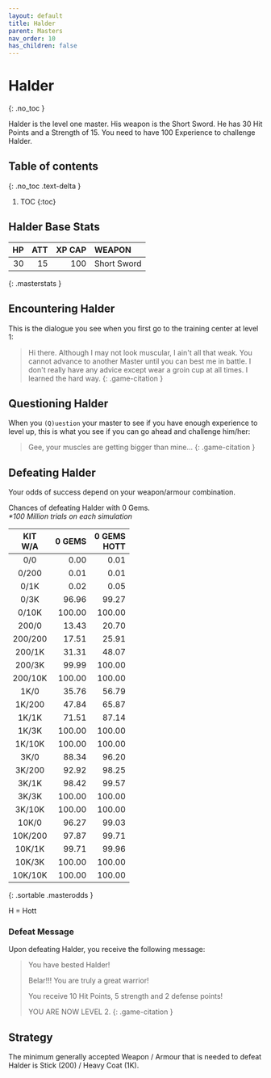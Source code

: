 ```yaml
---
layout: default
title: Halder
parent: Masters
nav_order: 10
has_children: false
---
```

# Halder
{: .no_toc }

Halder is the level one master. His weapon is the Short Sword. He has 30 Hit Points and a Strength of 15. You need to have 100 Experience to challenge Halder.

## Table of contents
{: .no_toc .text-delta }

1. TOC
{:toc}

## Halder Base Stats

| HP | ATT | XP CAP | WEAPON      | 
|---:|----:|-------:|:------------|
| 30 |  15 |    100 | Short Sword | 
{: .masterstats }
  
## Encountering Halder

This is the dialogue you see when you first go to the training center at level 1:

> Hi there. Although I may not look muscular, I ain't all that weak. You cannot advance to another Master until you can best me in battle. I don't really have any advice except wear a groin cup at all times. I learned the hard way.
{: .game-citation }

## Questioning Halder

When you `(Q)uestion` your master to see if you have enough experience to level up, this is what you see if you can go ahead and challenge him/her:

> Gee, your muscles are getting bigger than mine...
{: .game-citation }

## Defeating Halder

Your odds of success depend on your weapon/armour combination.

Chances of defeating Halder with 0 Gems.<br><span class="oddsinfo">*\*100 Million trials on each simulation*</span>

| KIT<br>W/A | 0 GEMS<br> | 0 GEMS<br>HOTT |
|:----------:|-----------:|---------------:|
| 0/0        |       0.00 |           0.01 |
| 0/200      |       0.01 |           0.01 |
| 0/1K       |       0.02 |           0.05 |
| 0/3K       |      96.96 |          99.27 |
| 0/10K      |     100.00 |         100.00 |
| 200/0      |      13.43 |          20.70 |
| 200/200    |      17.51 |          25.91 |
| 200/1K     |      31.31 |          48.07 |
| 200/3K     |      99.99 |         100.00 |
| 200/10K    |     100.00 |         100.00 |
| 1K/0       |      35.76 |          56.79 |
| 1K/200     |      47.84 |          65.87 |
| 1K/1K      |      71.51 |          87.14 |
| 1K/3K      |     100.00 |         100.00 |
| 1K/10K     |     100.00 |         100.00 |
| 3K/0       |      88.34 |          96.20 |
| 3K/200     |      92.92 |          98.25 |
| 3K/1K      |      98.42 |          99.57 |
| 3K/3K      |     100.00 |         100.00 |
| 3K/10K     |     100.00 |         100.00 |
| 10K/0      |      96.27 |          99.03 |
| 10K/200    |      97.87 |          99.71 |
| 10K/1K     |      99.71 |          99.96 |
| 10K/3K     |     100.00 |         100.00 |
| 10K/10K    |     100.00 |         100.00 |
{: .sortable .masterodds }
  
<span class="masteroddsfooter">H = Hott</span>

### Defeat Message

Upon defeating Halder, you receive the following message:

> You have bested Halder!
> 
> Belar!!! You are truly a great warrior!
> 
> You receive 10 Hit Points, 5 strength and 2 defense points!
> 
> YOU ARE NOW LEVEL 2.
{: .game-citation }

## Strategy

The minimum generally accepted Weapon / Armour that is needed to defeat Halder is Stick (200) / Heavy Coat (1K).
